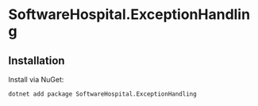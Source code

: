 # SoftwareHospital.ExceptionHandling


## Installation

Install via NuGet:

```bash
dotnet add package SoftwareHospital.ExceptionHandling
```